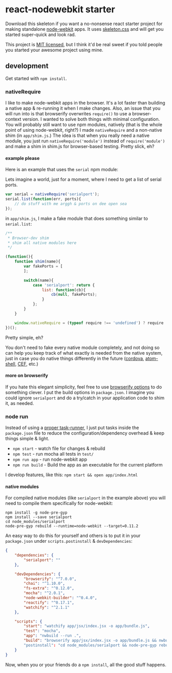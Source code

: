 # react-nodewebkit starter

Download this skeleton if you want a no-nonsense react starter project for making standalone [node-webkit](https://github.com/rogerwang/node-webkit) apps.  It uses [skeleton.css](http://getskeleton.com/) and will get you started super-quick and look rad.

This project is [MIT licensed](http://opensource.org/licenses/MIT), but I think it'd be real sweet if you told people you started your awesome project using mine.


## development

Get started with `npm install`.

### nativeRequire

I like to make node-webkit apps in the browser. It's a lot faster than building a native app & re-running it when I make changes. Also, an issue that you will run into is that browserify overwrites `require()` to use a browser-context version.  I wanted to solve both things with minimal configuration. You will probably still want to use npm modules, natively (that is the whole point of using node-webkit, right?) I made `nativeRequire` and a non-native shim (in `app/shim.js`.) The idea is that when you really need a native module, you just run `nativeRequire('module')` instead of `require('module')` and make a shim in shim.js for browser-based testing. Pretty slick, eh?

#### example please

Here is an example that uses the `serial` npm module:

Lets imagine a world, just for a moment, where I need to get a list of serial ports.

```javascript
var serial = nativeRequire('serialport');
serial.list(function(err, ports){
    // do stuff with me arggh & ports on dee open sea
});
```

in `app/shim.js`, I make a fake module that does something similar to `serial.list`:

```javascript
/**
 * Browser-dev shim
 * shim all native modules here
 */

(function(){
    function shim(name){
        var fakePorts = [
        ];

        switch(name){
            case 'serialport': return {
                list: function(cb){
                    cb(null, fakePorts);
                }
            };
        }
    }

    window.nativeRequire = (typeof require !== 'undefined') ? require : shim;
})();
```

Pretty simple, eh?

You don't need to fake every native module completely, and not doing so can help you keep track of what exactly is needed from the native system, just in case you do native things differently in the future ([cordova](http://cordova.apache.org/), [atom-shell](https://github.com/atom/atom-shell), [CEF](https://code.google.com/p/chromiumembedded/), etc.)

#### more on browserify

If you hate this elegant simplicity, feel free to use [browserify options](https://github.com/substack/node-browserify) to do something clever. I put the build options in `package.json`. I imagine you could ignore `serialport` and do a try/catch in your application code to shim it, as needed.

### node run

Instead of using a [proper task-runner](http://gulpjs.com/), I just put tasks inside the `package.json` file to reduce the configuration/dependency overhead & keep things simple & light.

*  `npm start` - watch file for changes & rebuild
*  `npm test` - run mocha all tests in `test/`
*  `npm run app` - run node-webkit app
*  `npm run build` - Build the app as an executable for the current platform

I develop features, like this: `npm start && open app/index.html`

#### native modules

For compiled native modules (like `serialport` in the example above) you will need to compile them specifically for node-webkit:

```
npm install -g node-pre-gyp
npm install --save serialport
cd node_modules/serialport
node-pre-gyp rebuild --runtime=node-webkit --target=0.11.2
```

An easy way to do this for yourself and others is to put it in your `package.json` under `scripts.postinstall` & `devDependencies`:

```json
{
    "dependencies": {
        "serialport": ""
    },

    "devDependencies": {
        "browserify": "^7.0.0",
        "chai": "^1.10.0",
        "fs-extra": "^0.12.0",
        "mocha": "^2.0.1",
        "node-webkit-builder": "^0.4.0",
        "reactify": "^0.17.1",
        "watchify": "^2.1.1"
    },

    "scripts": {
        "start": "watchify app/jsx/index.jsx -o app/bundle.js",
        "test": "mocha",
        "app": "nwbuild --run .",
        "build": "browserify app/jsx/index.jsx -o app/bundle.js && nwbuild . -o build"
        "postinstall": "cd node_modules/serialport && node-pre-gyp rebuild --runtime=node-webkit --target=0.11.2"
    }
}
```

Now, when you or your friends do a `npm install`,  all the good stuff happens.
